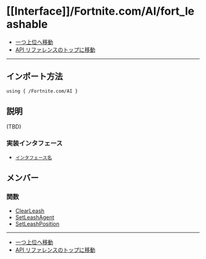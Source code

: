 # [[Interface]]/Fortnite.com/AI/fort_leashable

- [一つ上位へ移動](../main.md)
- [API リファレンスのトップに移動](../../../main.md)

---

## インポート方法

```verse
using { /Fortnite.com/AI }
```

## 説明

(TBD)

### 実装インタフェース

- [`インタフェース名`]()

## メンバー

### 関数

- [ClearLeash](./F_ClearLeash/main.md)
- [SetLeashAgent](./F_SetLeashAgent/main.md)
- [SetLeashPosition](./F_SetLeashPosition/main.md)

---

- [一つ上位へ移動](../main.md)
- [API リファレンスのトップに移動](../../../main.md)
